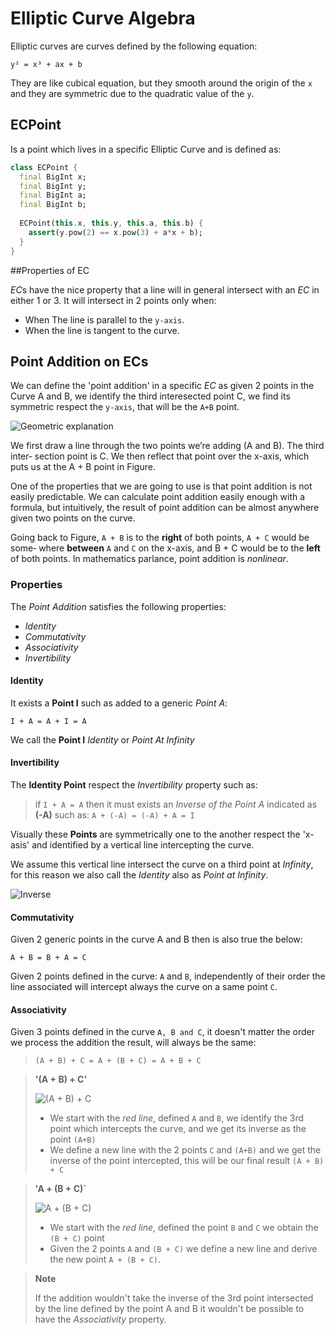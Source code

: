 # Elliptic Curve Algebra

Elliptic curves are curves defined by the following equation:

`y² = x³ + ax + b`

They are like cubical equation, but they smooth around the origin of the `x` and they are 
symmetric due to the quadratic value of the `y`.

## ECPoint

Is a point which lives in a specific Elliptic Curve and is defined as:

```dart
class ECPoint {
  final BigInt x;
  final BigInt y;
  final BigInt a;
  final BigInt b;
  
  ECPoint(this.x, this.y, this.a, this.b) {
    assert(y.pow(2) == x.pow(3) + a*x + b);
  }
}
```

##Properties of EC

*EC*s have the nice property that a line will in general intersect with an *EC* in either 1 or 3.
It will intersect in 2 points only when:
- When The line is parallel to the `y-axis`.
- When the line is tangent to the curve.

## Point Addition on ECs

We can define the 'point addition' in a specific *EC* as given 2 points in the Curve A and B, we identify the third interesected point C, we find its symmetric respect the `y-axis`, that will be the `A+B` point.

![Geometric explanation](images/ECAlgebra-01.png "Point Addition")

We first draw a line through the two points we’re adding (A and B). The third inter‐
section point is C. We then reflect that point over the x-axis, which puts us at the A +
B point in Figure.

One of the properties that we are going to use is that point addition is not easily predictable. We can calculate point addition easily enough with a formula, but intuitively,
the result of point addition can be almost anywhere given two points on the curve.

Going back to Figure, `A + B` is to the **right** of both points, `A + C` would be some‐
where **between** `A` and `C` on the x-axis, and B + C would be to the **left** of both points.
In mathematics parlance, point addition is *nonlinear*.

### Properties

The *Point Addition* satisfies the following properties:

- *Identity*
- *Commutativity*
- *Associativity*
- *Invertibility*

#### Identity

It exists a **Point I** such as added to a generic *Point A*:

`I + A = A + I = A`

We call the **Point I** *Identity* or *Point At Infinity*

#### Invertibility

The **Identity Point** respect the *Invertibility* property such as:

> if `I + A = A` then it must exists an *Inverse of the Point A* indicated as **(-A)** such as:
> `A + (-A) = (-A) + A = I`

Visually these **Points** are symmetrically one to the another respect the 'x-asis' and identified by
a vertical line intercepting the curve.

We assume this vertical line intersect the curve on a third point at *Infinity*, for this reason
we also call the *Identity* also as *Point at Infinity*.

![Inverse](images/ECAlgebra-02.png)

#### Commutativity

Given 2 generic points in the curve A and B then is also true the below:

`A + B = B + A = C`

Given 2 points defined in the curve: `A` and `B`, independently of their order
the line associated will intercept always the curve on a same point `C`.

#### Associativity

Given 3 points defined in the curve `A, B and C`, it doesn't matter the order we process
the addition the result, will always be the same:

> ```(A + B) + C = A + (B + C) = A + B + C```

> **'(A + B) + C'**
> 
> ![(A + B) + C](images/ECAlgebra-03.png)
> 
> - We start with the *red line*, defined `A` and `B`, we identify the 3rd point which intercepts the curve, and we get its inverse as the point `(A+B)`
> - We define a new line with the 2 points `C` and `(A+B)` and we get the inverse of the point intercepted, this will be our final result
> `(A + B) + C`

> **'A + (B + C)`**
> 
> ![A + (B + C)](images/ECAlgebra-04.png)
> 
> - We start with the *red line*, defined the point `B` and `C` we obtain the `(B + C)` point
> - Given the 2 points `A` and `(B + C)` we define a new line and derive the new point `A + (B + C)`. 


> **Note**
> 
> If the addition wouldn't take the inverse of the 3rd point intersected by the line defined by the point A and B
> it wouldn't be possible to have the *Associativity* property.

